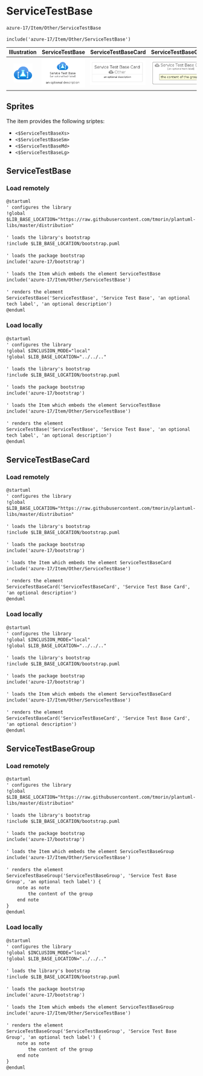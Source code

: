 # ServiceTestBase


```text
azure-17/Item/Other/ServiceTestBase
```

```text
include('azure-17/Item/Other/ServiceTestBase')
```



| Illustration | ServiceTestBase | ServiceTestBaseCard | ServiceTestBaseGroup |
| :---: | :---: | :---: | :---: |
| ![illustration for Illustration](../../../azure-17/Item/Other/ServiceTestBase.png) | ![illustration for ServiceTestBase](../../../azure-17/Item/Other/ServiceTestBase.Local.png) | ![illustration for ServiceTestBaseCard](../../../azure-17/Item/Other/ServiceTestBaseCard.Local.png) | ![illustration for ServiceTestBaseGroup](../../../azure-17/Item/Other/ServiceTestBaseGroup.Local.png) |



## Sprites
The item provides the following sriptes:

- `<$ServiceTestBaseXs>`
- `<$ServiceTestBaseSm>`
- `<$ServiceTestBaseMd>`
- `<$ServiceTestBaseLg>`





## ServiceTestBase

### Load remotely
```plantuml
@startuml
' configures the library
!global $LIB_BASE_LOCATION="https://raw.githubusercontent.com/tmorin/plantuml-libs/master/distribution"

' loads the library's bootstrap
!include $LIB_BASE_LOCATION/bootstrap.puml

' loads the package bootstrap
include('azure-17/bootstrap')

' loads the Item which embeds the element ServiceTestBase
include('azure-17/Item/Other/ServiceTestBase')

' renders the element
ServiceTestBase('ServiceTestBase', 'Service Test Base', 'an optional tech label', 'an optional description')
@enduml
```

### Load locally
```plantuml
@startuml
' configures the library
!global $INCLUSION_MODE="local"
!global $LIB_BASE_LOCATION="../../.."

' loads the library's bootstrap
!include $LIB_BASE_LOCATION/bootstrap.puml

' loads the package bootstrap
include('azure-17/bootstrap')

' loads the Item which embeds the element ServiceTestBase
include('azure-17/Item/Other/ServiceTestBase')

' renders the element
ServiceTestBase('ServiceTestBase', 'Service Test Base', 'an optional tech label', 'an optional description')
@enduml
```

## ServiceTestBaseCard

### Load remotely
```plantuml
@startuml
' configures the library
!global $LIB_BASE_LOCATION="https://raw.githubusercontent.com/tmorin/plantuml-libs/master/distribution"

' loads the library's bootstrap
!include $LIB_BASE_LOCATION/bootstrap.puml

' loads the package bootstrap
include('azure-17/bootstrap')

' loads the Item which embeds the element ServiceTestBaseCard
include('azure-17/Item/Other/ServiceTestBase')

' renders the element
ServiceTestBaseCard('ServiceTestBaseCard', 'Service Test Base Card', 'an optional description')
@enduml
```

### Load locally
```plantuml
@startuml
' configures the library
!global $INCLUSION_MODE="local"
!global $LIB_BASE_LOCATION="../../.."

' loads the library's bootstrap
!include $LIB_BASE_LOCATION/bootstrap.puml

' loads the package bootstrap
include('azure-17/bootstrap')

' loads the Item which embeds the element ServiceTestBaseCard
include('azure-17/Item/Other/ServiceTestBase')

' renders the element
ServiceTestBaseCard('ServiceTestBaseCard', 'Service Test Base Card', 'an optional description')
@enduml
```

## ServiceTestBaseGroup

### Load remotely
```plantuml
@startuml
' configures the library
!global $LIB_BASE_LOCATION="https://raw.githubusercontent.com/tmorin/plantuml-libs/master/distribution"

' loads the library's bootstrap
!include $LIB_BASE_LOCATION/bootstrap.puml

' loads the package bootstrap
include('azure-17/bootstrap')

' loads the Item which embeds the element ServiceTestBaseGroup
include('azure-17/Item/Other/ServiceTestBase')

' renders the element
ServiceTestBaseGroup('ServiceTestBaseGroup', 'Service Test Base Group', 'an optional tech label') {
    note as note
        the content of the group
    end note
}
@enduml
```

### Load locally
```plantuml
@startuml
' configures the library
!global $INCLUSION_MODE="local"
!global $LIB_BASE_LOCATION="../../.."

' loads the library's bootstrap
!include $LIB_BASE_LOCATION/bootstrap.puml

' loads the package bootstrap
include('azure-17/bootstrap')

' loads the Item which embeds the element ServiceTestBaseGroup
include('azure-17/Item/Other/ServiceTestBase')

' renders the element
ServiceTestBaseGroup('ServiceTestBaseGroup', 'Service Test Base Group', 'an optional tech label') {
    note as note
        the content of the group
    end note
}
@enduml
```

